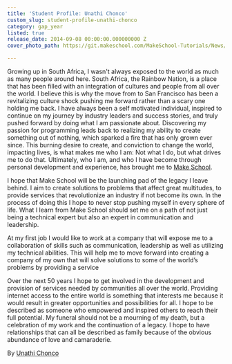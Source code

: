 ```yaml
---
title: 'Student Profile: Unathi Chonco'
custom_slug: student-profile-unathi-chonco
category: gap_year
listed: true
release_date: 2014-09-08 00:00:00.000000000 Z
cover_photo_path: https://git.makeschool.com/MakeSchool-Tutorials/News/6e3c47c666905571a91b94044a2a2d599daca7e7//84ba4314-e124-468a-92fe-18ad03e05a23/cover_photo.jpeg

---
```

Growing up in South Africa, I wasn't always exposed to the world as much as many people around here. South Africa, the Rainbow Nation, is a place that has been filled with an integration of cultures and people from all over the world. I believe this is why the move from to San Francisco has been a revitalizing culture shock pushing me forward rather than a scary one holding me back. I have always been a self motivated individual, inspired to continue on my journey by industry leaders and success stories, and truly pushed forward by doing what I am passionate about. Discovering my passion for programming leads back to realizing my ability to create something out of nothing, which sparked a fire that has only grown ever since. This burning desire to create, and conviction to change the world, impacting lives, is what makes me who I am: Not what I do, but what drives me to do that. Ultimately, who I am, and who I have become through personal development and experience, has brought me to [Make School](http://makeschool.com). 

I hope that Make School will be the launching pad of the legacy I leave behind. I aim to create solutions to problems that affect great multitudes, to provide services that revolutionize an industry if not become its own. In the process of doing this I hope to never stop pushing myself in every sphere of life. What I learn from Make School should set me on a path of not just being a technical expert but also an expert in communication and leadership.

At my first job I would like to work at a company that will expose me to a collaboration of skills such as communication, leadership as well as utilizing my technical abilities. This will help me to move forward into creating a company of my own that will solve solutions to some of the world’s  problems by providing a service 

Over the next 50 years I hope to get involved in the development and provision of services needed by communities all over the world. Providing internet access to the entire world is something that interests me because it would result in greater opportunities and possibilities for all. I hope to be described as someone who empowered and inspired others to reach their full potential. My funeral should not be a mourning of my death, but a celebration of my work and the continuation of a legacy. I hope to have relationships that can all be described as family because of the obvious abundance of love and camaraderie.

By [Unathi Chonco](https://www.linkedin.com/in/unathichonco)
